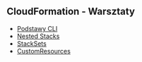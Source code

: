 ## CloudFormation - Warsztaty

- [Podstawy CLI](cloudformation-cli.md)
- [Nested Stacks](cloudformation-nested.md)
- [StackSets](cloudformation-stacksets.md)
- [CustomResources](cloudformation-custom.md)
